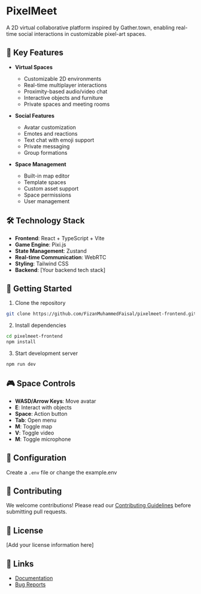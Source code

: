 # PixelMeet

A 2D virtual collaborative platform inspired by Gather.town, enabling real-time social interactions in customizable pixel-art spaces.

## 🌟 Key Features

- **Virtual Spaces**
   - Customizable 2D environments
   - Real-time multiplayer interactions
   - Proximity-based audio/video chat
   - Interactive objects and furniture
   - Private spaces and meeting rooms

- **Social Features**
   - Avatar customization
   - Emotes and reactions
   - Text chat with emoji support
   - Private messaging
   - Group formations

- **Space Management**
   - Built-in map editor
   - Template spaces
   - Custom asset support
   - Space permissions
   - User management

## 🛠️ Technology Stack

- **Frontend**: React + TypeScript + Vite
- **Game Engine**: Pixi.js
- **State Management**: Zustand
- **Real-time Communication**: WebRTC
- **Styling**: Tailwind CSS
- **Backend**: [Your backend tech stack]

## 🚀 Getting Started

1. Clone the repository

```bash
git clone https://github.com/FizanMuhammedFaisal/pixelmeet-frontend.git
```

2. Install dependencies

```bash
cd pixelmeet-frontend
npm install
```

3. Start development server

```bash
npm run dev
```

## 🎮 Space Controls

- **WASD/Arrow Keys**: Move avatar
- **E**: Interact with objects
- **Space**: Action button
- **Tab**: Open menu
- **M**: Toggle map
- **V**: Toggle video
- **M**: Toggle microphone

## 🔧 Configuration

Create a `.env` file or change the example.env

## 🤝 Contributing

We welcome contributions! Please read our [Contributing Guidelines](CONTRIBUTING.md) before submitting pull requests.

## 📝 License

[Add your license information here]

## 🔗 Links

- [Documentation](docs/)
- [Bug Reports](https://github.com/FizanMuhammedFaisal/pixelmeet-frontend/issues)
